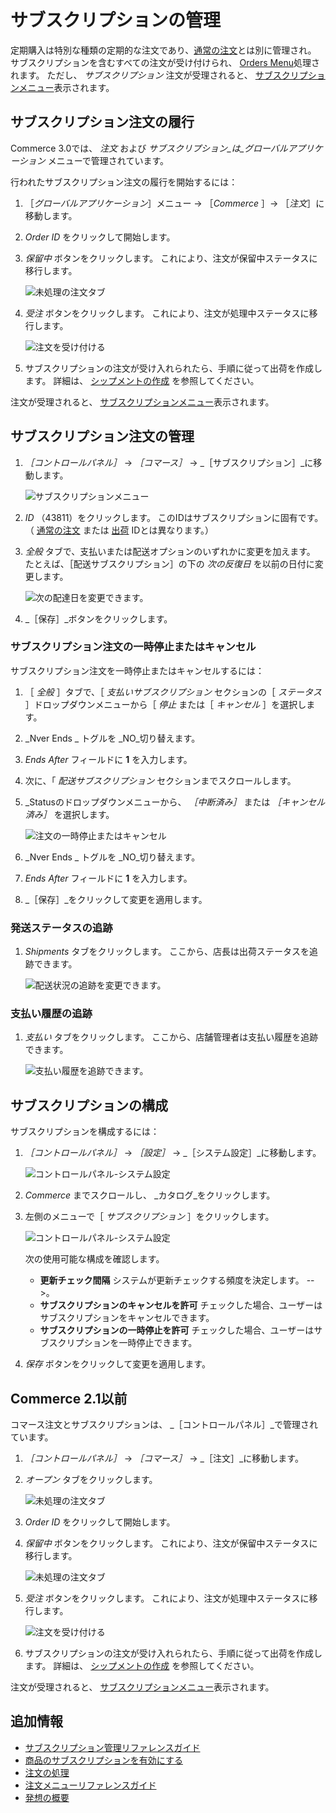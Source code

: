 # サブスクリプションの管理

定期購入は特別な種類の定期的な注文であり、[通常の注文](../orders/processing-an-order.md)とは別に管理され。 サブスクリプションを含むすべての注文が受け付けられ、 [Orders Menu](../orders/orders-menu-reference-guide.md)処理されます。 ただし、 *サブスクリプション* 注文が受理されると、 [サブスクリプションメニュー](./subscription-administration-reference-guide.md)表示されます。

## サブスクリプション注文の履行

Commerce 3.0では、 _注文_ および _サブスクリプション_は_グローバルアプリケーション_ メニューで管理されています。

行われたサブスクリプション注文の履行を開始するには：

1. ［_グローバルアプリケーション_］メニュー &rarr; ［_Commerce_ ］&rarr; ［_注文_］に移動します。
1. _Order ID_ をクリックして開始します。
1. _保留中_ ボタンをクリックします。 これにより、注文が保留中ステータスに移行します。

    ![未処理の注文タブ](./managing-subscriptions/images/07.png)

1. _受注_ ボタンをクリックします。 これにより、注文が処理中ステータスに移行します。

    ![注文を受け付ける](./managing-subscriptions/images/02.png)

1. サブスクリプションの注文が受け入れられたら、手順に従って出荷を作成します。 詳細は、 [シップメントの作成](../shipments/creating-a-shipment.md) を参照してください。

注文が受理されると、 [サブスクリプションメニュー](./subscription-administration-reference-guide.md)表示されます。

## サブスクリプション注文の管理

1. _［コントロールパネル］_ → _［コマース］_ → _［サブスクリプション］_に移動します。

    ![サブスクリプションメニュー](./managing-subscriptions/images/03.png)

2. _ID_ （43811）をクリックします。 このIDはサブスクリプションに固有です。 （ [通常の注文](../orders/processing-an-order.md) または [出荷](../shipments/introduction-to-shipments.md) IDとは異なります。）
3. _全般_ タブで、支払いまたは配送オプションのいずれかに変更を加えます。 たとえば、［配送サブスクリプション］の下の _次の反復日_ を以前の日付に変更します。

    ![次の配達日を変更できます。](./managing-subscriptions/images/04.png)

4. _［保存］_ボタンをクリックします。

### サブスクリプション注文の一時停止またはキャンセル

サブスクリプション注文を一時停止またはキャンセルするには：

1. ［ _全般_ ］タブで、［ _支払いサブスクリプション_ セクションの［ _ステータス_ ］ドロップダウンメニューから［ _停止_ または［ _キャンセル_ ］を選択します。
1. _Nver Ends _ トグルを _NO_切り替えます。
1. _Ends After_ フィールドに **1** を入力します。
1. 次に、「 _配送サブスクリプション_ セクションまでスクロールします。
1. _Statusのドロップダウンメニューから、 _［中断済み］_ または _［キャンセル済み］_ を選択します。

    ![注文の一時停止またはキャンセル](./managing-subscriptions/images/08.png)

1. _Nver Ends _ トグルを _NO_切り替えます。
1. _Ends After_ フィールドに **1** を入力します。
1. _［保存］_をクリックして変更を適用します。

### 発送ステータスの追跡

1. _Shipments_ タブをクリックします。 ここから、店長は出荷ステータスを追跡できます。

    ![配送状況の追跡を変更できます。](managing-subscriptions/images/05.png)

### 支払い履歴の追跡

1. _支払い_ タブをクリックします。 ここから、店舗管理者は支払い履歴を追跡できます。

    ![支払い履歴を追跡できます。](managing-subscriptions/images/06.png)

## サブスクリプションの構成

サブスクリプションを構成するには：

1. _［コントロールパネル］_ → _［設定］_ → _［システム設定］_に移動します。

    ![コントロールパネル-システム設定](managing-subscriptions/images/09.png)

1. _Commerce_ までスクロールし、 _カタログ_をクリックします。
1. 左側のメニューで［ _サブスクリプション_ ］をクリックします。

    ![コントロールパネル-システム設定](managing-subscriptions/images/10.png)

    次の使用可能な構成を確認します。
      * **更新チェック間隔** システムが更新チェックする頻度を決定します。 -->。
      * **サブスクリプションのキャンセルを許可** チェックした場合、ユーザーはサブスクリプションをキャンセルできます。
      * **サブスクリプションの一時停止を許可** チェックした場合、ユーザーはサブスクリプションを一時停止できます。

1. _保存_ ボタンをクリックして変更を適用します。

## Commerce 2.1以前

コマース注文とサブスクリプションは、 _［コントロールパネル］_で管理されています。

1. _［コントロールパネル］_ → _［コマース］_ → _［注文］_に移動します。
1. _オープン_ タブをクリックします。

    ![未処理の注文タブ](./managing-subscriptions/images/01.png)

1. _Order ID_ をクリックして開始します。
1. _保留中_ ボタンをクリックします。 これにより、注文が保留中ステータスに移行します。

    ![未処理の注文タブ](./managing-subscriptions/images/07.png)

1. _受注_ ボタンをクリックします。 これにより、注文が処理中ステータスに移行します。

    ![注文を受け付ける](./managing-subscriptions/images/02.png)

1. サブスクリプションの注文が受け入れられたら、手順に従って出荷を作成します。 詳細は、 [シップメントの作成](../shipments/creating-a-shipment.md) を参照してください。

注文が受理されると、 [サブスクリプションメニュー](./subscription-administration-reference-guide.md)表示されます。

## 追加情報

* [サブスクリプション管理リファレンスガイド](./subscription-administration-reference-guide.md)
* [商品のサブスクリプションを有効にする](../../managing-a-catalog/creating-and-managing-products/products/enabling-subscriptions-for-a-product.md)
* [注文の処理](../orders/processing-an-order.md)
* [注文メニューリファレンスガイド](../orders/orders-menu-reference-guide.md)
* [発想の概要](../shipments/introduction-to-shipments.md)
